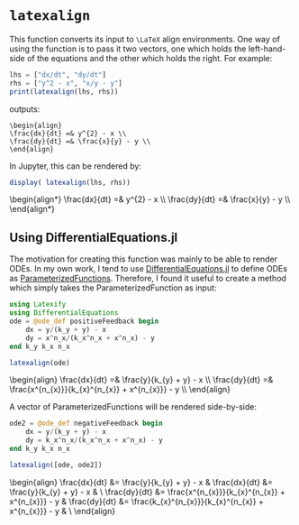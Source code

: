 
# `latexalign`

This function converts its input to ``\LaTeX`` align environments.
One way of using the function is to pass it two vectors, one which holds the left-hand-side of the equations and the other which holds the right. For example:


```julia
lhs = ["dx/dt", "dy/dt"]
rhs = ["y^2 - x", "x/y - y"]
print(latexalign(lhs, rhs))
```
outputs:

```maths
\begin{align}
\frac{dx}{dt} =& y^{2} - x \\
\frac{dy}{dt} =& \frac{x}{y} - y \\
\end{align}
```

In Jupyter, this can be rendered by:
```julia
display( latexalign(lhs, rhs))
```

\begin{align\*}
\frac{dx}{dt} =& y^{2} - x \\\\
\frac{dy}{dt} =& \frac{x}{y} - y \\\\
\end{align\*}


## Using DifferentialEquations.jl

The motivation for creating this function was mainly to be able to render ODEs.
In my own work, I tend to use [DifferentialEquations.jl](http://docs.juliadiffeq.org/stable/index.html) to define ODEs as [ParameterizedFunctions](http://docs.juliadiffeq.org/stable/analysis/parameterized_functions.html#Function-Definition-Macros-1).
Therefore, I found it useful to create a method which simply takes the ParameterizedFunction as input:

```julia
using Latexify
using DifferentialEquations
ode = @ode_def positiveFeedback begin
    dx = y/(k_y + y) - x
    dy = x^n_x/(k_x^n_x + x^n_x) - y
end k_y k_x n_x

latexalign(ode)
```

\begin{align}
\frac{dx}{dt} =& \frac{y}{k_{y} + y} - x \\\\
\frac{dy}{dt} =& \frac{x^{n_{x}}}{k_{x}^{n_{x}} + x^{n_{x}}} - y \\\\
\end{align}


A vector of ParameterizedFunctions will be rendered side-by-side:

```julia
ode2 = @ode_def negativeFeedback begin
    dx = y/(k_y + y) - x
    dy = k_x^n_x/(k_x^n_x + x^n_x) - y
end k_y k_x n_x

latexalign([ode, ode2])
```

\begin{align}
\frac{dx}{dt}  &=  \frac{y}{k_{y} + y} - x  &  \frac{dx}{dt}  &=  \frac{y}{k_{y} + y} - x  &  \\
\frac{dy}{dt}  &=  \frac{x^{n_{x}}}{k_{x}^{n_{x}} + x^{n_{x}}} - y  &  \frac{dy}{dt}  &=  \frac{k_{x}^{n_{x}}}{k_{x}^{n_{x}} + x^{n_{x}}} - y  &  \\
\end{align}
